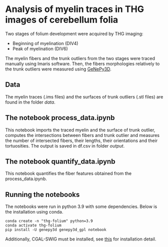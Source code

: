# Analysis of myelin traces in THG images of cerebellum folia

Two stages of folium development were acquired by THG imaging:
- Beginning of myelination (DIV4)
- Peak of myelination (DIV6)

The myelin fibers and the trunk outliers from the two stages were traced manually using Imaris software. Then, the fibers morphologies relatively to the trunk outliers were measured using [GeNePy3D](https://genepy3d.gitlab.io/).

## Data

The myelin traces (.ims files) and the surfaces of trunk outliers (.stl files) are found in the folder *data*.

## The notebook process_data.ipynb

This notebook imports the traced myelin and the surface of trunk outlier, computes the intersections between fibers and trunk outlier and measures the number of intersected fibers, their lengths, their orientations and their tortuosities. The output is saved in df.csv in folder *output*.

## The notebook quantify_data.ipynb

This notebook quantifies the fiber features obtained from the process_data.ipynb. 

## Running the notebooks

The notebooks were run in python 3.9 with some dependencies. Below is the installation using conda.


```
conda create -n "thg-folium" python=3.9
conda activate thg-folium
pip install -U genepy3d genepy3d_gpl notebook
```

Additionally, CGAL-SWIG must be installed, see [this](https://genepy3d.gitlab.io/install_cgal_swig_ubuntu) for installation detail.

